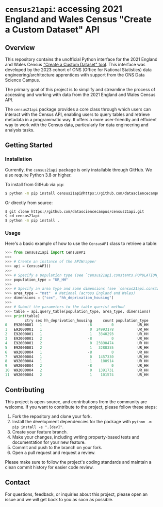 # `census21api`: accessing 2021 England and Wales Census "Create a Custom Dataset" API

## Overview

This repository contains the unofficial Python interface for the 2021 England
and Wales Census
["Create a Custom Dataset" tool](https://www.ons.gov.uk/datasets/create). This
interface was developed by the 2023 cohort of ONS (Office for National
Statistics) data engineering/architecture apprentices with support from the ONS
Data Science Campus.

The primary goal of this project is to simplify and streamline the process of
accessing and working with data from the 2021 England and Wales Census API.

The `census21api` package provides a core class through which users can
interact with the Census API, enabling users to query tables and retrieve
metadata in a programmatic way. It offers a more user-friendly and efficient
way to work with the Census data, particularly for data engineering and
analysis tasks.

## Getting Started

### Installation

Currently, the `census21api` package is only installable through GitHub. We
also require Python 3.8 or higher.

To install from GitHub via `pip`:

```bash
$ python -m pip install census21api@https://github.com/datasciencecampus/census21api.git
```

Or directly from source:

```bash
$ git clone https://github.com/datasciencecampus/census21api.git
$ cd census21api
$ python -m pip install .
```

### Usage

Here's a basic example of how to use the `CensusAPI` class to retrieve a table:

```python
>>> from census21api import CensusAPI
>>> 
>>> # Create an instance of the APIWrapper
>>> api = CensusAPI()
>>> 
>>> # Specify a population type (see `census21api.constants.POPULATION_TYPES`)
>>> population_type = "UR_HH"
>>> 
>>> # Specify an area type and some dimensions (see `census21api.constants`)
>>> area_type = "nat"  # National (across England and Wales)
>>> dimensions = ("sex", "hh_deprivation_housing")
>>> 
>>> # Submit the parameters to the table querist method
>>> table = api.query_table(population_type, area_type, dimensions)
>>> print(table)
         ctry sex hh_deprivation_housing     count population_type
0   E92000001   1                     -8         0           UR_HH
1   E92000001   1                      0  24993178           UR_HH
2   E92000001   1                      1   3340293           UR_HH
3   E92000001   2                     -8         0           UR_HH
4   E92000001   2                      0  23890474           UR_HH
5   E92000001   2                      1   3280355           UR_HH
6   W92000004   1                     -8         0           UR_HH
7   W92000004   1                      0   1457330           UR_HH
8   W92000004   1                      1    100914           UR_HH
9   W92000004   2                     -8         0           UR_HH
10  W92000004   2                      0   1391731           UR_HH
11  W92000004   2                      1    101574           UR_HH

```

## Contributing

This project is open-source, and contributions from the community are welcome.
If you want to contribute to the project, please follow these steps:

1. Fork the repository and clone your fork.
2. Install the development dependencies for the package with
   `python -m pip install -e ".[dev]"`.
2. Create your feature branch.
3. Make your changes, including writing property-based tests and documentation
   for your new feature.
4. Commit and push to the branch on your fork.
5. Open a pull request and request a review.

Please make sure to follow the project's coding standards and maintain a clean
commit history for easier code review.

## Contact

For questions, feedback, or inquiries about this project, please open an issue
and we will get back to you as soon as possible.
